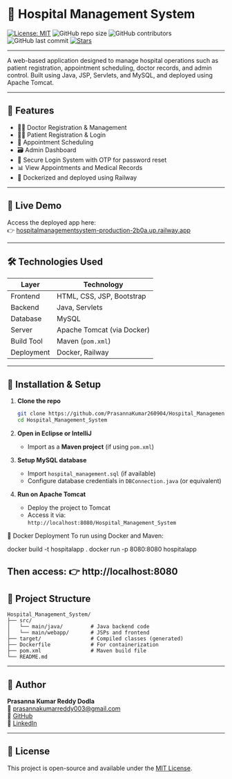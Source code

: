# 🏥 Hospital Management System
[![License: MIT](https://img.shields.io/badge/License-MIT-blue.svg)](LICENSE)
![GitHub repo size](https://img.shields.io/github/repo-size/PrasannaKumar260904/Hospital_Management_System)
![GitHub contributors](https://img.shields.io/github/contributors/PrasannaKumar260904/Hospital_Management_System)
![GitHub last commit](https://img.shields.io/github/last-commit/PrasannaKumar260904/Hospital_Management_System)
[![Stars](https://img.shields.io/github/stars/PrasannaKumar260904/Hospital_Management_System?style=social)](https://github.com/PrasannaKumar260904/Hospital_Management_System/stargazers)

---
A web-based application designed to manage hospital operations such as patient registration, appointment scheduling, doctor records, and admin control. Built using Java, JSP, Servlets, and MySQL, and deployed using Apache Tomcat.

---

## 🚀 Features

- 🧑‍⚕️ Doctor Registration & Management
- 🧑‍💻 Patient Registration & Login
- 📅 Appointment Scheduling
- 🗃️ Admin Dashboard
- 🔐 Secure Login System with OTP for password reset
- 📊 View Appointments and Medical Records
- 🐳 Dockerized and deployed using Railway  

---

## 🚀 Live Demo

Access the deployed app here:  
👉 [hospitalmanagementsystem-production-2b0a.up.railway.app](https://hospitalmanagementsystem-production-2b0a.up.railway.app)

---

## 🛠️ Technologies Used


| Layer        | Technology                         |
|--------------|-------------------------------------|
| Frontend     | HTML, CSS, JSP, Bootstrap           |
| Backend      | Java, Servlets                      |
| Database     | MySQL                               |
| Server       | Apache Tomcat (via Docker)          |
| Build Tool   | Maven (`pom.xml`)                   |
| Deployment   | Docker, Railway                     |

---

## 💾 Installation & Setup

1. **Clone the repo**

   ```bash
   git clone https://github.com/PrasannaKumar260904/Hospital_Management_System.git
   cd Hospital_Management_System
   ```

2. **Open in Eclipse or IntelliJ**
   - Import as a **Maven project** (if using `pom.xml`)

3. **Setup MySQL database**
   - Import `hospital_management.sql` (if available)
   - Configure database credentials in `DBConnection.java` (or equivalent)

4. **Run on Apache Tomcat**
   - Deploy the project to Tomcat
   - Access it via:  
     `http://localhost:8080/Hospital_Management_System`
     
🐳 Docker Deployment 
To run using Docker and Maven:

docker build -t hospitalapp .
docker run -p 8080:8080 hospitalapp

Then access:
👉 http://localhost:8080
---

## 📂 Project Structure

```
Hospital_Management_System/
├── src/
│   └── main/java/         # Java backend code
│   └── main/webapp/       # JSPs and frontend             
├── target/                # Compiled classes (generated)
├── Dockerfile             # For containerization
├── pom.xml                # Maven build file
└── README.md
```

---

## 🙌 Author

**Prasanna Kumar Reddy Dodla**  
📧 prasannakumarreddy003@gmail.com  
🔗 [GitHub](https://github.com/PrasannaKumar260904)  
🔗 [LinkedIn](https://www.linkedin.com/in/prasannakumarreddy003)

---

## 📜 License

This project is open-source and available under the [MIT License](LICENSE).
